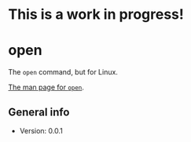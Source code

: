 # This is a work in progress!

# open

The `open` command, but for Linux.

[The man page for `open`](https://ss64.com/osx/open.html).

## General info

* Version: 0.0.1

